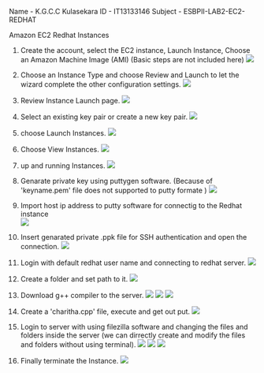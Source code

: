 Name - K.G.C.C Kulasekara
ID   - IT13133146
Subject - ESBPII-LAB2-EC2-REDHAT

Amazon EC2 Redhat Instances

1.	Create the account, select the EC2 instance, Launch Instance, Choose an Amazon Machine Image (AMI) (Basic steps are not included here)
![](https://github.com/CharithaKulasekara/ESBPII-IT13133146/blob/master/ESBPII-LAB2/01.png)

2.	Choose an Instance Type and choose Review and Launch to let the wizard complete the other configuration settings.
![](https://github.com/CharithaKulasekara/ESBPII-IT13133146/blob/master/ESBPII-LAB2/02.png)

3.	Review Instance Launch page.
![](https://github.com/CharithaKulasekara/ESBPII-IT13133146/blob/master/ESBPII-LAB2/03.png)

4.	Select an existing key pair or create a new key pair.
![](https://github.com/CharithaKulasekara/ESBPII-IT13133146/blob/master/ESBPII-LAB2/04.png)

5.	choose Launch Instances.
![](https://github.com/CharithaKulasekara/ESBPII-IT13133146/blob/master/ESBPII-LAB2/05.png)

6.	Choose View Instances.
![](https://github.com/CharithaKulasekara/ESBPII-IT13133146/blob/master/ESBPII-LAB2/06.png)

7.	up and running Instances.
![](https://github.com/CharithaKulasekara/ESBPII-IT13133146/blob/master/ESBPII-LAB2/07.png)

8.	Genarate private key using puttygen software. (Because of 'keyname.pem' file does not supported to putty formate )
![](https://github.com/CharithaKulasekara/ESBPII-IT13133146/blob/master/ESBPII-LAB2/08.png)

9.	Import host ip address to putty software for connectig to the Redhat instance	
![](https://github.com/CharithaKulasekara/ESBPII-IT13133146/blob/master/ESBPII-LAB2/09.png)

10.	Insert genarated private .ppk file for SSH authentication and open the connection.
![](https://github.com/CharithaKulasekara/ESBPII-IT13133146/blob/master/ESBPII-LAB2/10.png)

11.	Login with default redhat user name and connecting to redhat server.
![](https://github.com/CharithaKulasekara/ESBPII-IT13133146/blob/master/ESBPII-LAB2/11.png)

12.	Create a folder and set path to it.
![](https://github.com/CharithaKulasekara/ESBPII-IT13133146/blob/master/ESBPII-LAB2/12.png)

13.	Download g++ compiler to the server.
![](https://github.com/CharithaKulasekara/ESBPII-IT13133146/blob/master/ESBPII-LAB2/13.png)
![](https://github.com/CharithaKulasekara/ESBPII-IT13133146/blob/master/ESBPII-LAB2/14.png)
![](https://github.com/CharithaKulasekara/ESBPII-IT13133146/blob/master/ESBPII-LAB2/15.png)

14.	Create a 'charitha.cpp' file, execute and get out put.
![](https://github.com/CharithaKulasekara/ESBPII-IT13133146/blob/master/ESBPII-LAB2/16.png)

15.	Login to server with using filezilla software and changing the files and folders inside the server (we can dirrectly create and modify the files and folders without using terminal).
![](https://github.com/CharithaKulasekara/ESBPII-IT13133146/blob/master/ESBPII-LAB2/17.png)
![](https://github.com/CharithaKulasekara/ESBPII-IT13133146/blob/master/ESBPII-LAB2/18.png)
![](https://github.com/CharithaKulasekara/ESBPII-IT13133146/blob/master/ESBPII-LAB2/19.png)

15.	Finally terminate the Instance.
![](https://github.com/CharithaKulasekara/ESBPII-IT13133146/blob/master/ESBPII-LAB2/20.png)